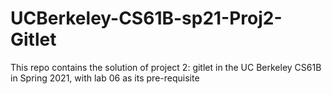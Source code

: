 # UCBerkeley-CS61B-sp21-Proj2-Gitlet
This repo contains the solution of project 2: gitlet in the UC Berkeley CS61B in Spring 2021, with lab 06 as its pre-requisite
